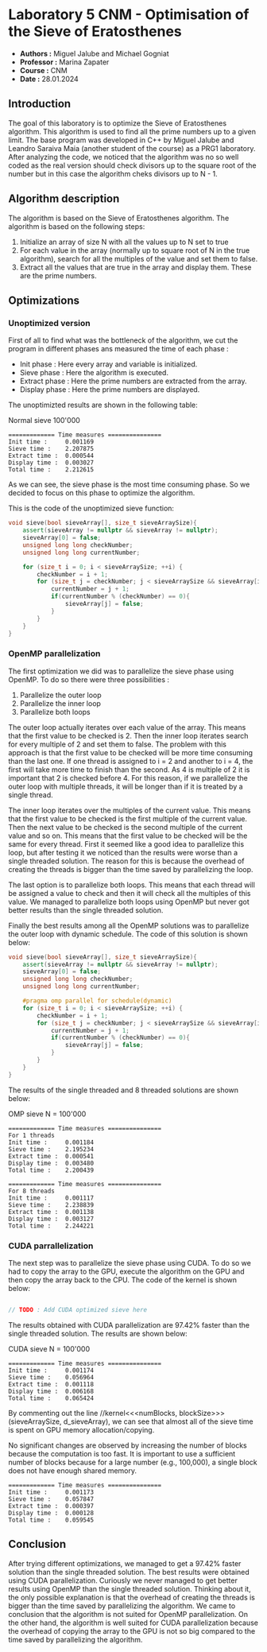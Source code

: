 # Laboratory 5 CNM - Optimisation of the Sieve of Eratosthenes
- **Authors :** Miguel Jalube and Michael Gogniat
- **Professor :** Marina Zapater
- **Course :** CNM
- **Date :** 28.01.2024
## Introduction
The goal of this laboratory is to optimize the Sieve of Eratosthenes algorithm. This algorithm is used to find all the prime numbers up to a given limit. The base program was developed in C++ by Miguel Jalube and Leandro Saraiva Maia (another student of the course) as a PRG1 laboratory. After analyzing the code, we noticed that the algorithm was no so well coded as the real version should check divisors up to the square root of the number but in this case the algorithm cheks divisors up to N - 1.

## Algorithm description

The algorithm is based on the Sieve of Eratosthenes algorithm. The algorithm is based on the following steps:

1. Initialize an array of size N with all the values up to N set to true
2. For each value in the array (normally up to square root of N in the true algorithm), search for all the multiples of the value and set them to false.
3. Extract all the values that are true in the array and display them. These are the prime numbers.

## Optimizations
### Unoptimized version

First of all to find what was the bottleneck of the algorithm, we cut the program in different phases ans measured the time of each phase :

- Init phase : Here every array and variable is initialized.
- Sieve phase : Here the algorithm is executed.
- Extract phase : Here the prime numbers are extracted from the array.
- Display phase : Here the prime numbers are displayed.

The unoptimizted results are shown in the following table:

Normal sieve 100'000
```
============= Time measures ===============
Init time :     0.001169
Sieve time :    2.207875
Extract time :  0.000544
Display time :  0.003027
Total time :    2.212615
```

As we can see, the sieve phase is the most time consuming phase. So we decided to focus on this phase to optimize the algorithm.

This is the code of the unoptimized sieve function:

```cpp
void sieve(bool sieveArray[], size_t sieveArraySize){
    assert(sieveArray != nullptr && sieveArray != nullptr);
    sieveArray[0] = false;
    unsigned long long checkNumber;
    unsigned long long currentNumber;

    for (size_t i = 0; i < sieveArraySize; ++i) {
        checkNumber = i + 1;
        for (size_t j = checkNumber; j < sieveArraySize && sieveArray[i]; ++j) {
            currentNumber = j + 1;
            if(currentNumber % (checkNumber) == 0){
                sieveArray[j] = false;
            }
        }
    }
}
```

### OpenMP parallelization

The first optimization we did was to parallelize the sieve phase using OpenMP. To do so there were three possibilities :
1. Parallelize the outer loop
2. Parallelize the inner loop
3. Parallelize both loops

The outer loop actually iterates over each value of the array. This means that the first value to be checked is 2. Then the inner loop iterates search for every multiple of 2 and set them to false. The problem with this approach is that the first value to be checked will be more time consuming than the last one. If one thread is assigned to i = 2 and another to i = 4, the first will take more time to finish than the second. As 4 is multiple of 2 it is important that 2 is checked before 4. For this reason, if we parallelize the outer loop with multiple threads, it will be longer than if it is treated by a single thread.

The inner loop iterates over the multiples of the current value. This means that the first value to be checked is the first multiple of the current value. Then the next value to be checked is the second multiple of the current value and so on. This means that the first value to be checked will be the same for every thread. First it seemed like a good idea to parallelize this loop, but after testing it we noticed than the results were worse than a single threaded solution. The reason for this is because the overhead of creating the threads is bigger than the time saved by parallelizing the loop.

The last option is to parallelize both loops. This means that each thread will be assigned a value to check and then it will check all the multiples of this value. We managed to parallelize both loops using OpenMP but never got better results than the single threaded solution.

Finally the best results among all the OpenMP solutions was to parallelize the outer loop with dynamic schedule. The code of this solution is shown below:

```cpp
void sieve(bool sieveArray[], size_t sieveArraySize){
    assert(sieveArray != nullptr && sieveArray != nullptr);
    sieveArray[0] = false;
    unsigned long long checkNumber;
    unsigned long long currentNumber;

    #pragma omp parallel for schedule(dynamic)
    for (size_t i = 0; i < sieveArraySize; ++i) {
        checkNumber = i + 1;
        for (size_t j = checkNumber; j < sieveArraySize && sieveArray[i]; ++j) {
            currentNumber = j + 1;
            if(currentNumber % (checkNumber) == 0){
                sieveArray[j] = false;
            }
        }
    }
}
```

The results of the single threaded and 8 threaded solutions are shown below:

OMP sieve N = 100'000

```
============= Time measures ===============
For 1 threads
Init time :     0.001184
Sieve time :    2.195234
Extract time :  0.000541
Display time :  0.003480
Total time :    2.200439
```

```
============= Time measures ===============
For 8 threads
Init time :     0.001117
Sieve time :    2.238839
Extract time :  0.001138
Display time :  0.003127
Total time :    2.244221
```

### CUDA parrallelization

The next step was to parallelize the sieve phase using CUDA. To do so we had to copy the array to the GPU, execute the algorithm on the GPU and then copy the array back to the CPU. The code of the kernel is shown below:

```cpp

// TODO : Add CUDA optimized sieve here

```

The results obtained with CUDA parallelization are 97.42% faster than the single threaded solution. The results are shown below:

CUDA sieve N = 100'000

```
============= Time measures ===============
Init time :     0.001174
Sieve time :    0.056964
Extract time :  0.001118
Display time :  0.006168
Total time :    0.065424
```

By commenting out the line //kernel<<<numBlocks, blockSize>>>(sieveArraySize, d_sieveArray), we can see that almost all of the sieve time is spent on GPU memory allocation/copying.

No significant changes are observed by increasing the number of blocks because the computation is too fast. It is important to use a sufficient number of blocks because for a large number (e.g., 100,000), a single block does not have enough shared memory.

```
============= Time measures ===============
Init time :     0.001173
Sieve time :    0.057847
Extract time :  0.000397
Display time :  0.000128
Total time :    0.059545
```

## Conclusion
After trying different optimizations, we managed to get a 97.42% faster solution than the single threaded solution. The best results were obtained using CUDA parallelization. Curiously we never managed to get better results using OpenMP than the single threaded solution. Thinking about it, the only possible explanation is that the overhead of creating the threads is bigger than the time saved by parallelizing the algorithm. We came to conclusion that the algorithm is not suited for OpenMP parallelization. On the other hand, the algorithm is well suited for CUDA parallelization because the overhead of copying the array to the GPU is not so big compared to the time saved by parallelizing the algorithm.